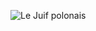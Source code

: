 ![Le Juif polonais](https://upload.wikimedia.org/wikipedia/commons/thumb/f/f5/Django_Reinhardt_%28Gottlieb_07301%29.jpg/350px-Django_Reinhardt_%28Gottlieb_07301%29.jpg)